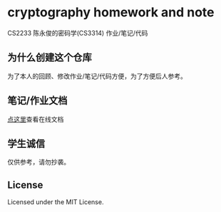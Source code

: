 # cryptography homework and note

CS2233 陈永俊的密码学(CS3314) 作业/笔记/代码

## 为什么创建这个仓库

为了本人的回顾、修改作业/笔记/代码方便，为了方便后人参考。

## 笔记/作业文档

[点这里](https://icefox-saber.github.io/cryptography/)查看在线文档

## 学生诚信

仅供参考，请勿抄袭。

## License

Licensed under the MIT License.
